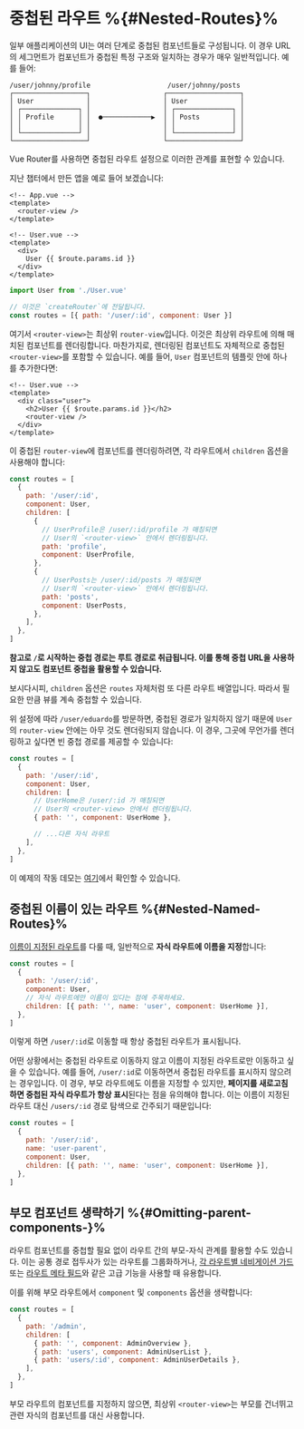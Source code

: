 # 중첩된 라우트 %{#Nested-Routes}%

<VueSchoolLink v-if="false"
  href="https://vueschool.io/lessons/nested-routes"
  title="Learn about nested routes"
/>

일부 애플리케이션의 UI는 여러 단계로 중첩된 컴포넌트들로 구성됩니다. 이 경우 URL의 세그먼트가 컴포넌트가 중첩된 특정 구조와 일치하는 경우가 매우 일반적입니다. 예를 들어:

```
/user/johnny/profile                   /user/johnny/posts 
┌──────────────────┐                  ┌──────────────────┐
│ User             │                  │ User             │
│ ┌──────────────┐ │                  │ ┌──────────────┐ │
│ │ Profile      │ │  ●────────────▶  │ │ Posts        │ │
│ │              │ │                  │ │              │ │
│ └──────────────┘ │                  │ └──────────────┘ │
└──────────────────┘                  └──────────────────┘
```

Vue Router를 사용하면 중첩된 라우트 설정으로 이러한 관계를 표현할 수 있습니다.

지난 챕터에서 만든 앱을 예로 들어 보겠습니다:

```vue
<!-- App.vue -->
<template>
  <router-view />
</template>
```

```vue
<!-- User.vue -->
<template>
  <div>
    User {{ $route.params.id }}
  </div>
</template>
```

```js
import User from './User.vue'

// 이것은 `createRouter`에 전달됩니다.
const routes = [{ path: '/user/:id', component: User }]
```

여기서 `<router-view>`는 최상위 `router-view`입니다. 이것은 최상위 라우트에 의해 매치된 컴포넌트를 렌더링합니다. 마찬가지로, 렌더링된 컴포넌트도 자체적으로 중첩된 `<router-view>`를 포함할 수 있습니다. 예를 들어, `User` 컴포넌트의 템플릿 안에 하나를 추가한다면:

```vue
<!-- User.vue -->
<template>
  <div class="user">
    <h2>User {{ $route.params.id }}</h2>
    <router-view />
  </div>
</template>
```

이 중첩된 `router-view`에 컴포넌트를 렌더링하려면, 각 라우트에서 `children` 옵션을 사용해야 합니다:

```js
const routes = [
  {
    path: '/user/:id',
    component: User,
    children: [
      {
        // UserProfile은 /user/:id/profile 가 매칭되면
        // User의 `<router-view>` 안에서 렌더링됩니다.
        path: 'profile',
        component: UserProfile,
      },
      {
        // UserPosts는 /user/:id/posts 가 매칭되면
        // User의 `<router-view>` 안에서 렌더링됩니다.
        path: 'posts',
        component: UserPosts,
      },
    ],
  },
]
```

**참고로 `/`로 시작하는 중첩 경로는 루트 경로로 취급됩니다. 이를 통해 중첩 URL을 사용하지 않고도 컴포넌트 중첩을 활용할 수 있습니다.**

보시다시피, `children` 옵션은 `routes` 자체처럼 또 다른 라우트 배열입니다. 따라서 필요한 만큼 뷰를 계속 중첩할 수 있습니다.

위 설정에 따라 `/user/eduardo`를 방문하면, 중첩된 경로가 일치하지 않기 때문에 `User`의 `router-view` 안에는 아무 것도 렌더링되지 않습니다. 이 경우, 그곳에 무언가를 렌더링하고 싶다면 빈 중첩 경로를 제공할 수 있습니다:

```js
const routes = [
  {
    path: '/user/:id',
    component: User,
    children: [
      // UserHome은 /user/:id 가 매칭되면
      // User의 <router-view> 안에서 렌더링됩니다.
      { path: '', component: UserHome },

      // ...다른 자식 라우트
    ],
  },
]
```

이 예제의 작동 데모는 [여기](https://codesandbox.io/s/nested-views-vue-router-4-examples-hl326?initialpath=%2Fusers%2Feduardo)에서 확인할 수 있습니다.

## 중첩된 이름이 있는 라우트 %{#Nested-Named-Routes}%

[이름이 지정된 라우트](./named-routes.md)를 다룰 때, 일반적으로 **자식 라우트에 이름을 지정**합니다:

```js
const routes = [
  {
    path: '/user/:id',
    component: User,
    // 자식 라우트에만 이름이 있다는 점에 주목하세요.
    children: [{ path: '', name: 'user', component: UserHome }],
  },
]
```

이렇게 하면 `/user/:id`로 이동할 때 항상 중첩된 라우트가 표시됩니다.

어떤 상황에서는 중첩된 라우트로 이동하지 않고 이름이 지정된 라우트로만 이동하고 싶을 수 있습니다. 예를 들어, `/user/:id`로 이동하면서 중첩된 라우트를 표시하지 않으려는 경우입니다. 이 경우, 부모 라우트에도 이름을 지정할 수 있지만, **페이지를 새로고침하면 중첩된 자식 라우트가 항상 표시**된다는 점을 유의해야 합니다. 이는 이름이 지정된 라우트 대신 `/users/:id` 경로 탐색으로 간주되기 때문입니다:

```js
const routes = [
  {
    path: '/user/:id',
    name: 'user-parent',
    component: User,
    children: [{ path: '', name: 'user', component: UserHome }],
  },
]
```

## 부모 컴포넌트 생략하기 <Badge text="4.1+" /> %{#Omitting-parent-components-}%

라우트 컴포넌트를 중첩할 필요 없이 라우트 간의 부모-자식 관계를 활용할 수도 있습니다. 이는 공통 경로 접두사가 있는 라우트를 그룹화하거나, [각 라우트별 네비게이션 가드](../advanced/navigation-guards#Per-Route-Guard) 또는 [라우트 메타 필드](../advanced/meta)와 같은 고급 기능을 사용할 때 유용합니다.

이를 위해 부모 라우트에서 `component` 및 `components` 옵션을 생략합니다:

```js
const routes = [
  {
    path: '/admin',
    children: [
      { path: '', component: AdminOverview },
      { path: 'users', component: AdminUserList },
      { path: 'users/:id', component: AdminUserDetails },
    ], 
  },
]
```

부모 라우트의 컴포넌트를 지정하지 않으면, 최상위 `<router-view>`는 부모를 건너뛰고 관련 자식의 컴포넌트를 대신 사용합니다.
